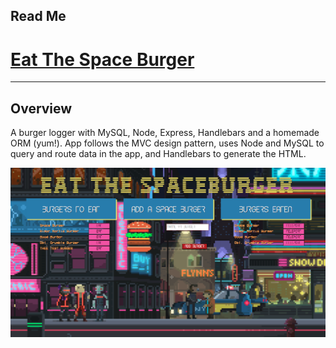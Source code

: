Read Me
-------------
# [Eat The Space Burger](https://shielded-forest-42466.herokuapp.com "Eat The Space Burger")
-------------
**Overview**
-------------
A burger logger with MySQL, Node, Express, Handlebars and a homemade ORM (yum!). App follows the MVC design pattern, uses Node and MySQL to query and route data in the app, and Handlebars to generate the HTML.


![](https://github.com/shaanobney/Burger/blob/master/images/burger.png?raw=true)
